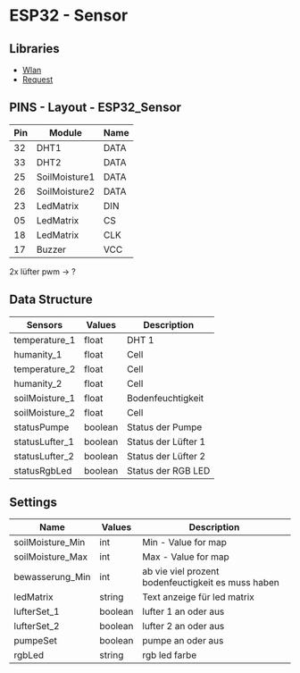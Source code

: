 
# ESP32 - Sensor


## Libraries

- [Wlan](/lib/Wlan/README.md)
- [Request](/lib/Request/README.md)


## PINS - Layout - ESP32_Sensor

|  Pin | Module         | Name  |
|------|----------------|-------|
|  32  | DHT1           | DATA  |
|  33  | DHT2           | DATA  |
|  25  | SoilMoisture1  | DATA  |
|  26  | SoilMoisture2  | DATA  |
|  23  | LedMatrix      | DIN   |
|  05  | LedMatrix      | CS    |
|  18  | LedMatrix      | CLK   |
|  17  | Buzzer         | VCC   |
2x lüfter
pwm -> ?


## Data Structure

| Sensors           | Values    | Description         |
|-------------------|-----------|---------------------|
| temperature_1     | float     | DHT 1               |
| humanity_1        | float     | Cell                |
| temperature_2     | float     | Cell                |
| humanity_2        | float     | Cell                |
| soilMoisture_1    | float     | Bodenfeuchtigkeit   |
| soilMoisture_2    | float     | Cell                |
| statusPumpe       | boolean   | Status der Pumpe    |
| statusLufter_1    | boolean   | Status der Lüfter 1 |
| statusLufter_2    | boolean   | Status der Lüfter 2 |
| statusRgbLed      | boolean   | Status der RGB LED  |

## Settings

| Name              | Values    | Description                                           |
|-------------------|-----------|-------------------------------------------------------|
| soilMoisture_Min  | int       | Min - Value for map                                   |
| soilMoisture_Max  | int       | Max - Value for map                                   |
| bewasserung_Min   | int       | ab vie viel prozent bodenfeuctigkeit es muss haben    |
| ledMatrix         | string    | Text anzeige für led matrix                           |
| lufterSet_1       | boolean   | lufter 1 an oder aus                                  |
| lufterSet_2       | boolean   | lufter 2 an oder aus                                  |
| pumpeSet          | boolean   | pumpe an oder aus                                     |
| rgbLed            | string    | rgb led farbe                                         |
